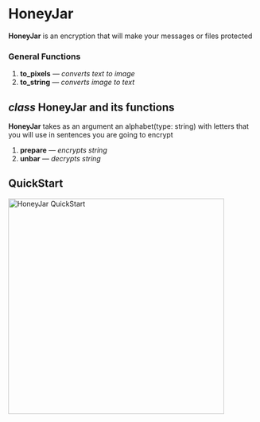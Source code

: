 # HoneyJar
**HoneyJar** is an encryption that will make your messages or files protected

### General Functions
1) **to_pixels** *— converts text to image*
2) **to_string** *— converts image to text*

## _class_ HoneyJar and its functions
**HoneyJar** takes as an argument an alphabet(type: string) with letters that you will use in sentences you are going to encrypt
1) **prepare** *— encrypts string*
2) **unbar** *— decrypts string*

## QuickStart

<img width="434" alt="HoneyJar QuickStart" src="https://user-images.githubusercontent.com/65075625/225759366-b56a88cb-ffa5-4a58-9c30-7f5a613c598e.png">



